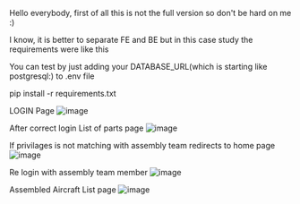 Hello everybody, first of all this is not the full version so don't be hard on me :)

I know, it is better to separate FE and BE but in this case study the requirements were like this

You can test by just adding your DATABASE_URL(which is starting like postgresql:) to .env file

pip install -r requirements.txt

LOGIN Page
![image](https://github.com/user-attachments/assets/2fee42ab-cf93-4a78-8770-25893edd12f9)

After correct login List of parts page
![image](https://github.com/user-attachments/assets/6bb70abe-abcf-4138-ac57-6288e5459288)


If privilages is not matching with assembly team redirects to home page
![image](https://github.com/user-attachments/assets/ac8dcc30-0c1d-4933-a9c1-987131b5c547)


Re login with assembly team member
![image](https://github.com/user-attachments/assets/b9217ce4-f06c-474b-b229-2639c9604ac4)


Assembled Aircraft List page
![image](https://github.com/user-attachments/assets/60aa6d13-e156-464a-b09f-324341a31648)

